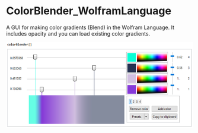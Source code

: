 # ColorBlender_WolframLanguage
A GUI for making color gradients (Blend) in the Wolfram Language. It includes opacity and you can load existing color gradients.

![Alt text](colorBlender.PNG?raw=true "Screenshot")
